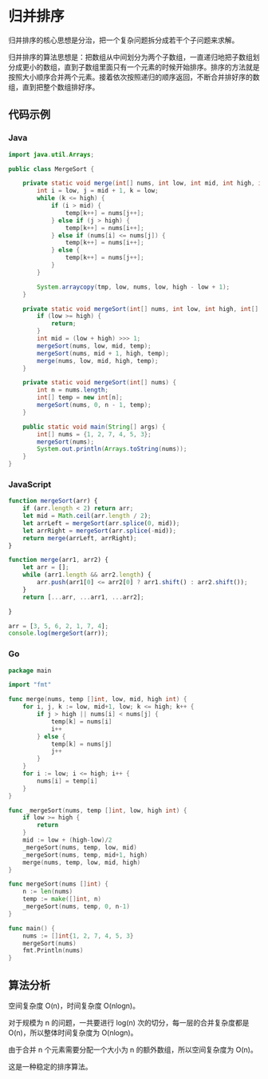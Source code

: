 # 归并排序

归并排序的核心思想是分治，把一个复杂问题拆分成若干个子问题来求解。

归并排序的算法思想是：把数组从中间划分为两个子数组，一直递归地把子数组划分成更小的数组，直到子数组里面只有一个元素的时候开始排序。排序的方法就是按照大小顺序合并两个元素。接着依次按照递归的顺序返回，不断合并排好序的数组，直到把整个数组排好序。

## 代码示例

<!-- tabs:start -->

### **Java**

```java
import java.util.Arrays;

public class MergeSort {

    private static void merge(int[] nums, int low, int mid, int high, int[] temp) {
        int i = low, j = mid + 1, k = low;
        while (k <= high) {
            if (i > mid) {
                temp[k++] = nums[j++];
            } else if (j > high) {
                temp[k++] = nums[i++];
            } else if (nums[i] <= nums[j]) {
                temp[k++] = nums[i++];
            } else {
                temp[k++] = nums[j++];
            }
        }

        System.arraycopy(tmp, low, nums, low, high - low + 1);
    }

    private static void mergeSort(int[] nums, int low, int high, int[] temp) {
        if (low >= high) {
            return;
        }
        int mid = (low + high) >>> 1;
        mergeSort(nums, low, mid, temp);
        mergeSort(nums, mid + 1, high, temp);
        merge(nums, low, mid, high, temp);
    }

    private static void mergeSort(int[] nums) {
        int n = nums.length;
        int[] temp = new int[n];
        mergeSort(nums, 0, n - 1, temp);
    }

    public static void main(String[] args) {
        int[] nums = {1, 2, 7, 4, 5, 3};
        mergeSort(nums);
        System.out.println(Arrays.toString(nums));
    }
}
```

### **JavaScript**

```js
function mergeSort(arr) {
    if (arr.length < 2) return arr;
    let mid = Math.ceil(arr.length / 2);
    let arrLeft = mergeSort(arr.splice(0, mid));
    let arrRight = mergeSort(arr.splice(-mid));
    return merge(arrLeft, arrRight);
}

function merge(arr1, arr2) {
    let arr = [];
    while (arr1.length && arr2.length) {
        arr.push(arr1[0] <= arr2[0] ? arr1.shift() : arr2.shift());
    }
    return [...arr, ...arr1, ...arr2];

}

arr = [3, 5, 6, 2, 1, 7, 4];
console.log(mergeSort(arr));
```

### **Go**

```go
package main

import "fmt"

func merge(nums, temp []int, low, mid, high int) {
	for i, j, k := low, mid+1, low; k <= high; k++ {
		if j > high || nums[i] < nums[j] {
			temp[k] = nums[i]
			i++
		} else {
			temp[k] = nums[j]
			j++
		}
	}
	for i := low; i <= high; i++ {
		nums[i] = temp[i]
	}
}

func _mergeSort(nums, temp []int, low, high int) {
	if low >= high {
		return
	}
	mid := low + (high-low)/2
	_mergeSort(nums, temp, low, mid)
	_mergeSort(nums, temp, mid+1, high)
	merge(nums, temp, low, mid, high)
}

func mergeSort(nums []int) {
	n := len(nums)
	temp := make([]int, n)
	_mergeSort(nums, temp, 0, n-1)
}

func main() {
	nums := []int{1, 2, 7, 4, 5, 3}
	mergeSort(nums)
	fmt.Println(nums)
}
```


<!-- tabs:end -->

## 算法分析

空间复杂度 O(n)，时间复杂度 O(nlogn)。

对于规模为 n 的问题，一共要进行 log(n) 次的切分，每一层的合并复杂度都是 O(n)，所以整体时间复杂度为 O(nlogn)。

由于合并 n 个元素需要分配一个大小为 n 的额外数组，所以空间复杂度为 O(n)。

这是一种稳定的排序算法。
